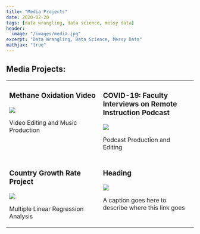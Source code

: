 ```yaml
---
title: "Media Projects"
date: 2020-02-20
tags: [data wrangling, data science, messy data]
header:
  image: "/images/media.jpg"
excerpt: "Data Wrangling, Data Science, Messy Data"
mathjax: "true"
---
```


## Media Projects:



<table width="100%" class="map_links">
  <tr>
    <td width="50%" valign="top">
      <h3>Methane Oxidation Video</h3>
  <a href="https://allisonbaileyr14.github.io/website4/methane-video/"><img src="{{ site.url }}{{ site.baseurl }}/images/landfill.jpg"></a>
  <p>Video Editing and Music Production</p></td>
    <td  width="50%" valign="top">
      <h3>COVID-19: Faculty Interviews on Remote Instruction Podcast</h3>
  <a href="https://allisonbaileyr14.github.io/website4/correlations/"><img src="{{ site.url }}{{ site.baseurl }}/images/podcast.jpg"></a>
  <p>Podcast Production and Editing</p>
    </td>
  </tr>
  <tr>
    <td  width="50%" valign="top">
      <h3>Country Growth Rate Project</h3>
  <a href="https://allisonbaileyr14.github.io/website4/ecology/"><img src="{{ site.url }}{{ site.baseurl }}/images/globe_build2.jpg"></a>
  <p>Multiple Linear Regression Analysis</p></td>
    <td  width="50%" valign="top">
      <h3>Heading</h3>
  <a href="https://allisonbaileyr14.github.io/website4/hawaii/"><img src="{{ site.url }}{{ site.baseurl }}/images/ag.jpg"></a>
  <p>A caption goes here to describe where this link goes</p>
    </td>
  </tr>
  </table>
